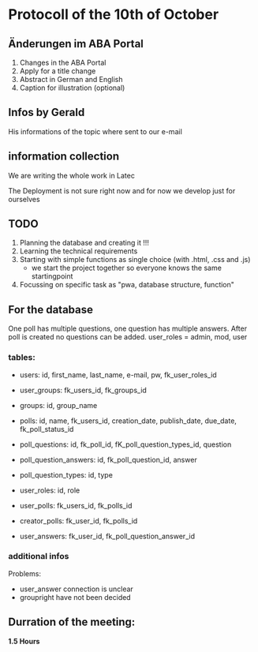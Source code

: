 # Protocoll of the 10th of October

## Änderungen im ABA Portal

1. Changes in the ABA Portal
1. Apply for a title change
1. Abstract in German and English
1. Caption for illustration (optional)

## Infos by Gerald

His informations of the topic where sent to our e-mail

## information collection

We are writing the whole work in Latec

The Deployment is not sure right now and for now we develop just for ourselves

## TODO

1. Planning the database and creating it !!!
1. Learning the technical requirements
1. Starting with simple functions as single choice (with .html, .css and .js)
    - we start the project together so everyone knows the same startingpoint
1. Focussing on specific task as "pwa, database structure, function"

## For the database
One poll has multiple questions, one question has multiple answers.
After poll is created no questions can be added.
user_roles = admin, mod, user

### tables:
- users: id, first_name, last_name, e-mail, pw, fk_user_roles_id

- user_groups: fk_users_id, fk_groups_id

- groups: id, group_name 

- polls: id, name, fk_users_id, creation_date, publish_date, due_date, fk_poll_status_id

- poll_questions: id, fk_poll_id, fK_poll_question_types_id, question

- poll_question_answers: id, fk_poll_question_id, answer

- poll_question_types: id, type

- user_roles: id, role

- user_polls: fk_users_id, fk_polls_id

- creator_polls: fk_user_id, fk_polls_id

- user_answers: fk_user_id, fk_poll_question_answer_id

### additional infos

Problems:

- user_answer connection is unclear
- groupright have not been decided

## Durration of the meeting:
 **1.5 Hours**
